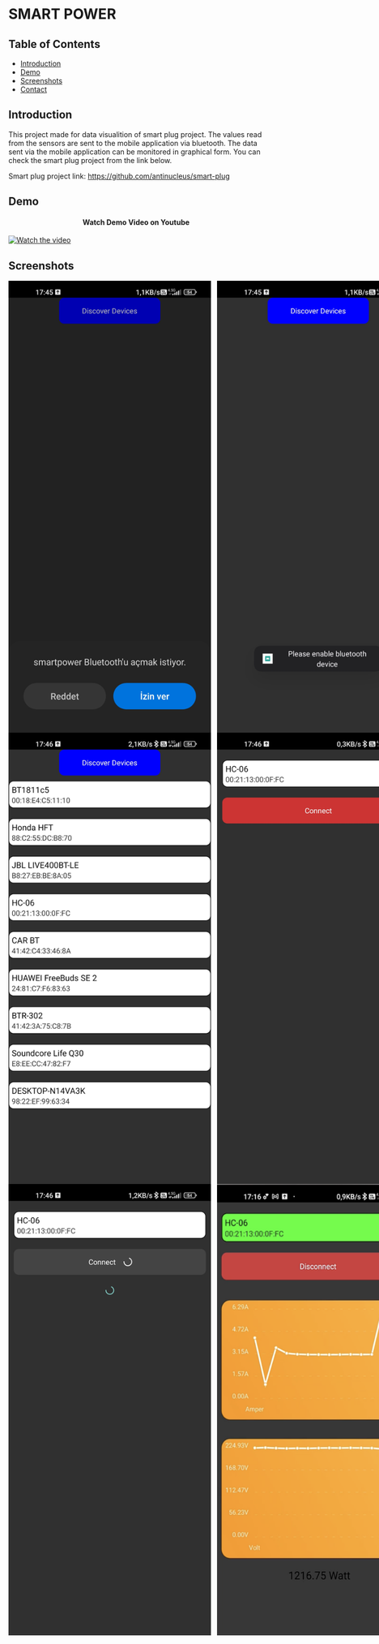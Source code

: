 # SMART POWER


## Table of Contents

- [Introduction](#introduction)
- [Demo](#demo)
- [Screenshots](#screenshots)
- [Contact](#contact)

## Introduction

This project made for data visualition of smart plug project. The values read from the sensors are sent to the mobile application via bluetooth.
The data sent via the mobile application can be monitored in graphical form. You can check the smart plug project from the link below.

Smart plug project link: https://github.com/antinucleus/smart-plug

## Demo

<h4 align="center">
  Watch Demo Video on Youtube
</h4>

[![Watch the video](https://img.youtube.com/vi/T40HpNyRRbM/0.jpg)](https://www.youtube.com/watch?v=T40HpNyRRbM)

## Screenshots

<div style="display:flex;" align="center">
  <img src="https://github.com/antinucleus/repo-medias/blob/main/smart-power/open-bluetooh.jpg" width="400"/>  
  &nbsp;&nbsp;&nbsp;
  <img src="https://github.com/antinucleus/repo-medias/blob/main/smart-power/open-bluetooth-rejected.jpg" width="400"/>   
</div>

<div style="display:flex;" align="center">
  <img src="https://github.com/antinucleus/repo-medias/blob/main/smart-power/list-devices.jpg" width="400"/>    
   &nbsp;&nbsp;&nbsp;
  <img src="https://github.com/antinucleus/repo-medias/blob/main/smart-power/connect.jpg" width="400"/>   
</div>

<div style="display:flex;" align="center">
   <img src="https://github.com/antinucleus/repo-medias/blob/main/smart-power/connecting.jpg" width="400"/>   
   &nbsp;&nbsp;&nbsp;
   <img src="https://github.com/antinucleus/repo-medias/blob/main/smart-power/reading-values.png" width="400"/>   
</div>

